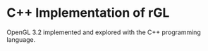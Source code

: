 # C++ Implementation of rGL

OpenGL 3.2 implemented and explored with the C++ programming language.
